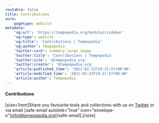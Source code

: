 ```yaml
---
routable: false
title: Contributions
aura:
    pagetype: website
metadata:
    'og:url': 'https://tempopedia.org/modules/sidebar'
    'og:type': website
    'og:title': 'Contributions | Tempopedia'
    'og:author': Tempopedia
    'twitter:card': summary_large_image
    'twitter:title': 'Contributions | Tempopedia'
    'twitter:site': '@tempopedia_org'
    'twitter:creator': '@tempopedia_org'
    'article:published_time': '2021-02-23T19:21:57+00:00'
    'article:modified_time': '2021-02-23T19:21:57+00:00'
    'article:author': Tempopedia
---
```


#### Contributions
[size=1rem]Share you favourite tools and collections with us on [Twitter](https://twitter.com/tempopedia_org) or via email [safe-email autolink="true" icon="envelope-o"]info@tempopedia.org[/safe-email].[/size]